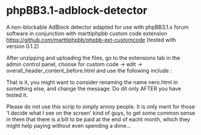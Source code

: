 phpBB3.1-adblock-detector
=========================

A non-blockable AdBlock detector adapted for use with phpBB3.1.x forum software in conjunction with marttiphpbb custom code extension https://github.com/marttiphpbb/phpbb-ext-customcode (tested with version 0.1.2)

After unzipping and uploading the files, go to the extensions tab in the admin control panel, choose for custom code -> edit -> overall_header_content_before.html and use the following include : <!-- INCLUDE ../../../../../../store/customcode/nero.html -->

That is it, you might want to consider renaming the name nero.html in something else, and change the message.
Do dit only AFTER you have tested it.

Please do not use this scrip to simply annoy people.
It is only ment for those 'I decide what I see on the screen' kind of guys, to get some common sense in them that there is a bill to be paid at the end of eacht month, which they might help paying without even spending a dime...
